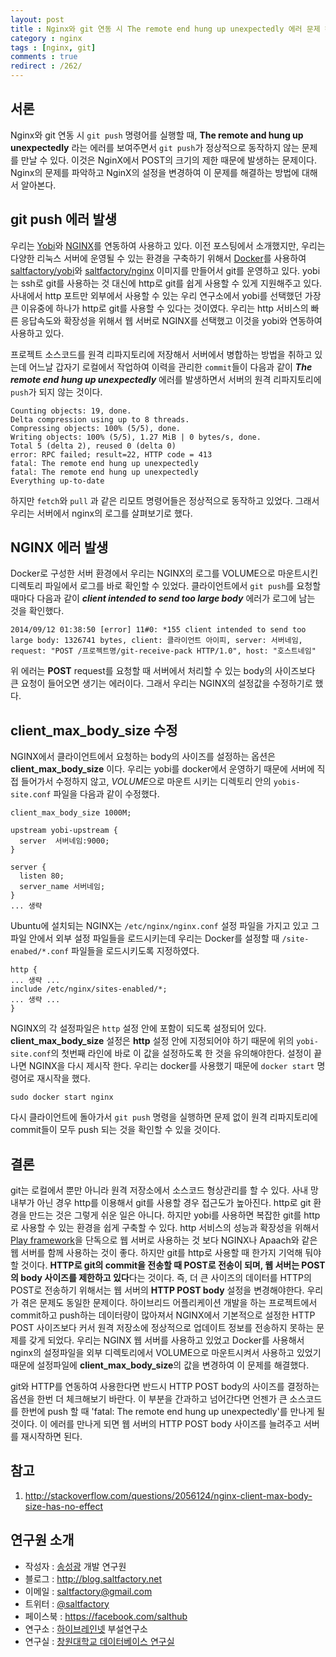```yaml
---
layout: post
title : Nginx와 git 연동 시 The remote end hung up unexpectedly 에러 문제 해결
category : nginx
tags : [nginx, git]
comments : true
redirect : /262/
---
```


## 서론

Nginx와 git 연동 시 `git push` 명령어를 실행할 때, **The remote and hung up unexpectedly** 라는 에러를 보여주면서 `git push`가 정상적으로 동작하지 않는 문제를 만날 수 있다. 이것은 NginX에서 POST의 크기의 제한 때문에 발생하는 문제이다.
Nginx의 문제를 파악하고 NginX의 설정을 변경하여 이 문제를 해결하는 방법에 대해서 알아본다.

<!--more-->

## git push 에러 발생

우리는 [Yobi](http://yobi.io)와 [NGINX](http://nginx.com/)를 연동하여 사용하고 있다. 이전 포스팅에서 소개했지만, 우리는 다양한 리눅스 서버에 운영될 수 있는 환경을 구축하기 위해서 [Docker](https://docker.com/)를 사용하여 [saltfactory/yobi](https://github.com/saltfactory/docker-yobi)와 [saltfactory/nginx](https://github.com/saltfactory/docker-nginx) 이미지를 만들어서 git를 운영하고 있다. yobi는 ssh로 git를 사용하는 것 대신에 http로 git를 쉽게 사용할 수 있게 지원해주고 있다. 사내에서 http 포트만 외부에서 사용할 수 있는 우리 연구소에서 yobi를 선택했던 가장 큰 이유중에 하나가 http로 git를 사용할 수 있다는 것이였다. 우리는 http 서비스의 빠른 응답속도와 확장성을 위해서 웹 서버로 NGINX를 선택했고 이것을 yobi와 연동하여 사용하고 있다.

프로젝트 소스코드를 원격 리파지토리에 저장해서 서버에서 병합하는 방법을 취하고 있는데 어느날 갑자기 로컬에서 작업하여 이력을 관리한 `commit`들이 다음과 같이 ***The remote end hung up unexpectedly*** 에러를 발생하면서 서버의 원격 리파지토리에 `push`가 되지 않는 것이다.

```
Counting objects: 19, done.
Delta compression using up to 8 threads.
Compressing objects: 100% (5/5), done.
Writing objects: 100% (5/5), 1.27 MiB | 0 bytes/s, done.
Total 5 (delta 2), reused 0 (delta 0)
error: RPC failed; result=22, HTTP code = 413
fatal: The remote end hung up unexpectedly
fatal: The remote end hung up unexpectedly
Everything up-to-date
```

하지만 `fetch`와 `pull` 과 같은 리모트 명령어들은 정상적으로 동작하고 있었다. 그래서 우리는 서버에서 nginx의 로그를 살펴보기로 했다.


## NGINX 에러 발생

Docker로 구성한 서버 환경에서 우리는 NGINX의 로그를 VOLUME으로 마운트시킨 디렉토리 파일에서 로그를 바로 확인할 수 있었다. 클라이언트에서 `git push`를 요청할 때마다 다음과 같이 ***client intended to send too large body***  에러가 로그에 남는 것을 확인했다.

```
2014/09/12 01:38:50 [error] 11#0: *155 client intended to send too large body: 1326741 bytes, client: 클라이언트 아이피, server: 서버네임, request: "POST /프로젝트명/git-receive-pack HTTP/1.0", host: "호스트네임"
```

위 에러는 **POST** request를 요청할 때 서버에서 처리할 수 있는 body의 사이즈보다 큰 요청이 들어오면 생기는 에러이다. 그래서 우리는 NGINX의 설정값을 수정하기로 했다.

## client\_max\_body\_size 수정

NGINX에서 클라이언트에서 요청하는 body의 사이즈를 설정하는 옵션은 **client\_max\_body\_size** 이다. 우리는 yobi를 docker에서 운영하기 때문에 서버에 직접 들어가서 수정하지 않고, *VOLUME*으로 마운트 시키는 디렉토리 안의  `yobis-site.conf` 파일을 다음과 같이 수정했다.

```
client_max_body_size 1000M;

upstream yobi-upstream {
  server  서버네임:9000;
}

server {
  listen 80;
  server_name 서버네임;
}
... 생략
```

Ubuntu에 설치되는 NGINX는 `/etc/nginx/nginx.conf` 설정 파일을 가지고 있고 그 파일 안에서 외부 설정 파일들을 로드시키는데 우리는 Docker를 설정할 때 `/site-enabed/*.conf` 파일들을 로드시키도록 지정하였다.

```
http {
... 생략 ...
include /etc/nginx/sites-enabled/*;
... 생략 ...
}
```

NGINX의 각 설정파일은 `http` 설정 안에 포함이 되도록 설정되어 있다. **client\_max\_body\_size** 설정은 **http** 설정 안에 지정되어야 하기 때문에 위의 `yobi-site.conf`의 첫번째 라인에 바로 이 값을 설정하도록 한 것을 유의해야한다. 설정이 끝나면 NGINX을 다시 제시작 한다. 우리는 docker를 사용했기 때문에 `docker start` 명령어로 재시작을 했다.

```
sudo docker start nginx
```

다시 클라이언트에 돌아가서 `git push` 명령을 실행하면 문제 없이 원격 리파지토리에 commit들이 모두 push 되는 것을 확인할 수 있을 것이다.

## 결론

git는 로컬에서 뿐만 아니라 원격 저장소에서 소스코드 형상관리를 할 수 있다. 사내 망 내부가 아닌 경우 http를 이용해서 git를 사용할 경우 접근도가 높아진다. http로 git 환경을 만드는 것은 그렇게 쉬운 일은 아니다. 하지만 yobi를 사용하면 복잡한 git를 http로 사용할 수 있는 환경을 쉽게 구축할 수 있다. http 서비스의 성능과 확장성을 위해서 [Play framework](http://playframework.com)을 단독으로 웹 서버로 사용하는 것 보다 NGINX나 Apaach와 같은 웹 서버를 함께 사용하는 것이 좋다. 하지만 git를 http로 사용할 때 한가지 기억해 둬야할 것이다. **HTTP로 git의 commit을 전송할 때 POST로 전송이 되며, 웹 서버는 POST의 body 사이즈를 제한하고 있다**다는 것이다. 즉, 더 큰 사이즈의 데이터를 HTTP의 POST로 전송하기 위해서는 웹 서버의 **HTTP POST body** 설정을 변경해야한다. 우리가 겪은 문제도 동일한 문제이다. 하이브리드 어플리케이션 개발을 하는 프로젝트에서 commit하고 push하는 데이터량이 많아져서 NGINX에서 기본적으로 설정한 HTTP POST 사이즈보다 커서 원격 저장소에 정상적으로 업데이트 정보를 전송하지 못하는 문제를 갖게 되었다. 우리는 NGINX 웹 서버를 사용하고 있었고 Docker를 사용해서 nginx의 설정파일을 외부 디렉토리에서 VOLUME으로 마운트시켜서 사용하고 있었기 때문에 설정파일에 **client\_max\_body\_size**의 값을 변경하여 이 문제를 해결했다.

git와 HTTP를 연동하여 사용한다면 반드시 HTTP POST body의 사이즈를 결정하는 옵션을 한번 더 체크해보기 바란다. 이 부분을 간과하고 넘어간다면 언젠가 큰 소스코드를 한번에 push 할 때  'fatal: The remote end hung up unexpectedly'를 만나게 될 것이다. 이 에러를 만나게 되면 웹 서버의 HTTP POST body 사이즈를 늘려주고 서버를 재시작하면 된다.


## 참고

1. http://stackoverflow.com/questions/2056124/nginx-client-max-body-size-has-no-effect

## 연구원 소개

* 작성자 : [송성광](http://about.me/saltfactory) 개발 연구원
* 블로그 : http://blog.saltfactory.net
* 이메일 : [saltfactory@gmail.com](mailto:saltfactory@gmail.com)
* 트위터 : [@saltfactory](https://twitter.com/saltfactory)
* 페이스북 : https://facebook.com/salthub
* 연구소 : [하이브레인넷](http://www.hibrain.net) 부설연구소
* 연구실 : [창원대학교 데이터베이스 연구실](http://dblab.changwon.ac.kr)
